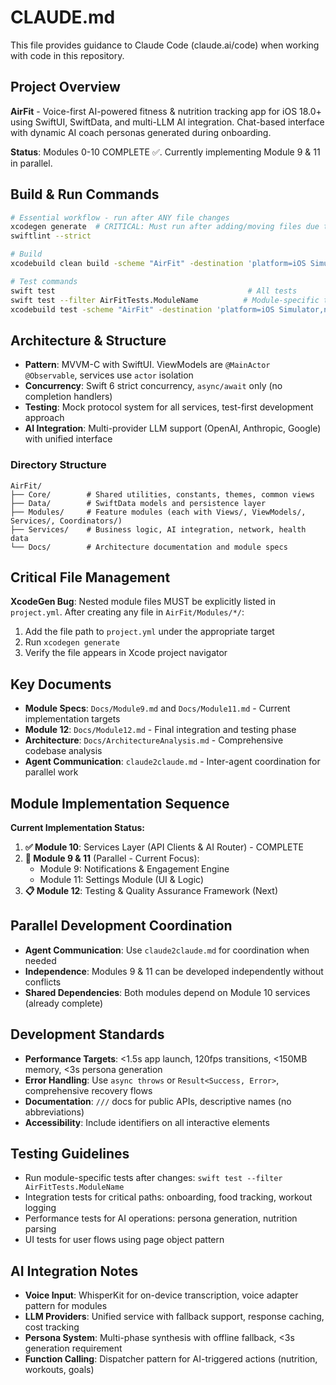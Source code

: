 # CLAUDE.md

This file provides guidance to Claude Code (claude.ai/code) when working with code in this repository.

## Project Overview
**AirFit** - Voice-first AI-powered fitness & nutrition tracking app for iOS 18.0+ using SwiftUI, SwiftData, and multi-LLM AI integration. Chat-based interface with dynamic AI coach personas generated during onboarding.

**Status**: Modules 0-10 COMPLETE ✅. Currently implementing Module 9 & 11 in parallel.

## Build & Run Commands
```bash
# Essential workflow - run after ANY file changes
xcodegen generate  # CRITICAL: Must run after adding/moving files due to XcodeGen bug
swiftlint --strict

# Build
xcodebuild clean build -scheme "AirFit" -destination 'platform=iOS Simulator,name=iPhone 16 Pro,OS=18.4'

# Test commands
swift test                                           # All tests
swift test --filter AirFitTests.ModuleName          # Module-specific tests
xcodebuild test -scheme "AirFit" -destination 'platform=iOS Simulator,name=iPhone 16 Pro,OS=18.4'
```

## Architecture & Structure
- **Pattern**: MVVM-C with SwiftUI. ViewModels are `@MainActor @Observable`, services use `actor` isolation
- **Concurrency**: Swift 6 strict concurrency, `async/await` only (no completion handlers)
- **Testing**: Mock protocol system for all services, test-first development approach
- **AI Integration**: Multi-provider LLM support (OpenAI, Anthropic, Google) with unified interface

### Directory Structure
```
AirFit/
├── Core/        # Shared utilities, constants, themes, common views
├── Data/        # SwiftData models and persistence layer
├── Modules/     # Feature modules (each with Views/, ViewModels/, Services/, Coordinators/)
├── Services/    # Business logic, AI integration, network, health data
└── Docs/        # Architecture documentation and module specs
```

## Critical File Management
**XcodeGen Bug**: Nested module files MUST be explicitly listed in `project.yml`. After creating any file in `AirFit/Modules/*/`:
1. Add the file path to `project.yml` under the appropriate target
2. Run `xcodegen generate`
3. Verify the file appears in Xcode project navigator

## Key Documents
- **Module Specs**: `Docs/Module9.md` and `Docs/Module11.md` - Current implementation targets
- **Module 12**: `Docs/Module12.md` - Final integration and testing phase
- **Architecture**: `Docs/ArchitectureAnalysis.md` - Comprehensive codebase analysis
- **Agent Communication**: `claude2claude.md` - Inter-agent coordination for parallel work

## Module Implementation Sequence
**Current Implementation Status:**
1. **✅ Module 10**: Services Layer (API Clients & AI Router) - COMPLETE 
2. **🚧 Module 9 & 11** (Parallel - Current Focus): 
   - Module 9: Notifications & Engagement Engine
   - Module 11: Settings Module (UI & Logic)
3. **📋 Module 12**: Testing & Quality Assurance Framework (Next)

## Parallel Development Coordination
- **Agent Communication**: Use `claude2claude.md` for coordination when needed
- **Independence**: Modules 9 & 11 can be developed independently without conflicts
- **Shared Dependencies**: Both modules depend on Module 10 services (already complete)

## Development Standards
- **Performance Targets**: <1.5s app launch, 120fps transitions, <150MB memory, <3s persona generation
- **Error Handling**: Use `async throws` or `Result<Success, Error>`, comprehensive recovery flows
- **Documentation**: `///` docs for public APIs, descriptive names (no abbreviations)
- **Accessibility**: Include identifiers on all interactive elements

## Testing Guidelines
- Run module-specific tests after changes: `swift test --filter AirFitTests.ModuleName`
- Integration tests for critical paths: onboarding, food tracking, workout logging
- Performance tests for AI operations: persona generation, nutrition parsing
- UI tests for user flows using page object pattern

## AI Integration Notes
- **Voice Input**: WhisperKit for on-device transcription, voice adapter pattern for modules
- **LLM Providers**: Unified service with fallback support, response caching, cost tracking
- **Persona System**: Multi-phase synthesis with offline fallback, <3s generation requirement
- **Function Calling**: Dispatcher pattern for AI-triggered actions (nutrition, workouts, goals)